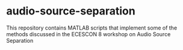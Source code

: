 # audio-source-separation
This repository contains MATLAB scripts that implement some of the methods discussed in the ECESCON 8 workshop on Audio Source Separation
